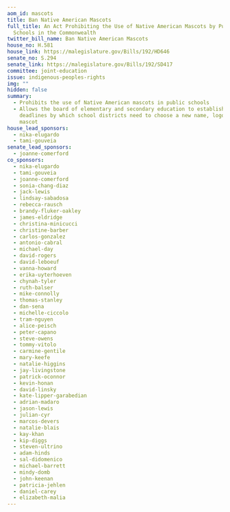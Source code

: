```yaml
---
aom_id: mascots
title: Ban Native American Mascots
full_title: An Act Prohibiting the Use of Native American Mascots by Public
  Schools in the Commonwealth
twitter_bill_name: Ban Native American Mascots
house_no: H.581
house_link: https://malegislature.gov/Bills/192/HD646
senate_no: S.294
senate_link: https://malegislature.gov/Bills/192/SD417
committee: joint-education
issue: indigenous-peoples-rights
img: ""
hidden: false
summary:
  - Prohibits the use of Native American mascots in public schools
  - Allows the board of elementary and secondary education to establish
    deadlines by which school districts need to choose a new name, logo, and
    mascot
house_lead_sponsors:
  - nika-elugardo
  - tami-gouveia
senate_lead_sponsors:
  - joanne-comerford
co_sponsors:
  - nika-elugardo
  - tami-gouveia
  - joanne-comerford
  - sonia-chang-diaz
  - jack-lewis
  - lindsay-sabadosa
  - rebecca-rausch
  - brandy-fluker-oakley
  - james-eldridge
  - christina-minicucci
  - christine-barber
  - carlos-gonzalez
  - antonio-cabral
  - michael-day
  - david-rogers
  - david-leboeuf
  - vanna-howard
  - erika-uyterhoeven
  - chynah-tyler
  - ruth-balser
  - mike-connolly
  - thomas-stanley
  - dan-sena
  - michelle-ciccolo
  - tram-nguyen
  - alice-peisch
  - peter-capano
  - steve-owens
  - tommy-vitolo
  - carmine-gentile
  - mary-keefe
  - natalie-higgins
  - jay-livingstone
  - patrick-oconnor
  - kevin-honan
  - david-linsky
  - kate-lipper-garabedian
  - adrian-madaro
  - jason-lewis
  - julian-cyr
  - marcos-devers
  - natalie-blais
  - kay-khan
  - kip-diggs
  - steven-ultrino
  - adam-hinds
  - sal-didomenico
  - michael-barrett
  - mindy-domb
  - john-keenan
  - patricia-jehlen
  - daniel-carey
  - elizabeth-malia
---
```


